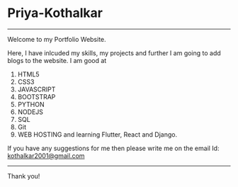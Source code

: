 #  Priya-Kothalkar
<hr>

Welcome to my Portfolio Website.

Here, I have inlcuded my skills, my projects and further 
I am going to add blogs to the website. 
I am good at
1. HTML5
2. CSS3
3. JAVASCRIPT
4. BOOTSTRAP
5. PYTHON
6. NODEJS
7. SQL
8. Git
9. WEB HOSTING
 and learning Flutter, React and Django.
 
 If you have any suggestions for me then please write me 
 on the email Id: kothalkar2001@gmail.com
<hr>
Thank you!
